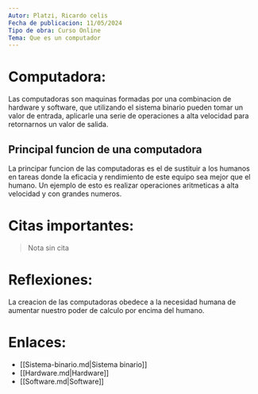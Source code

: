 ```yaml
---
Autor: Platzi, Ricardo celis  
Fecha de publicacion: 11/05/2024 
Tipo de obra: Curso Online 
Tema: Que es un computador
---
```

# Computadora:
Las computadoras son maquinas formadas por una combinacion de hardware y software, que utilizando el sistema binario pueden tomar 
un valor de entrada, aplicarle una serie de operaciones a alta velocidad para retornarnos un valor de salida.
## Principal funcion de una computadora 
La principar funcion de las computadoras es el de sustituir a los humanos en tareas donde la eficacia y rendimiento de este equipo sea mejor que el humano. Un ejemplo de esto es realizar operaciones aritmeticas a alta velocidad y con grandes numeros.
# Citas importantes:
> Nota sin cita
# Reflexiones:
La creacion de las computadoras obedece a la necesidad humana de aumentar nuestro poder de calculo por encima del humano.
# Enlaces:
- [[Sistema-binario.md|Sistema binario]]
- [[Hardware.md|Hardware]]
- [[Software.md|Software]]
